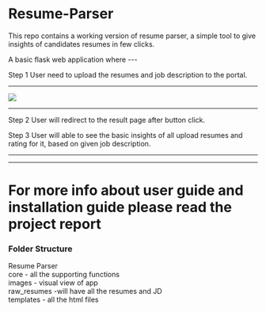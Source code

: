 # Resume-Parser
This repo contains a working version of resume parser, a simple tool to give insights of candidates resumes in few clicks.

A basic flask web application where ---

Step 1 User need to upload the resumes and job description to the portal.

<hr>
<img src="https://github.com/codeasarjun/Resume-Parser/blob/main/images/upload_page.png">
<hr>

Step 2 User will redirect to the result page after button click.

Step 3 User will able to see the basic insights of all upload resumes and rating for it, based on given job description.

<hr>
<!--<img src="https://github.com/codeasarjun/Resume-Parser/blob/main/images/result_page.png">-->
<hr>

<h1>For more info about user guide and installation guide please read the project report</h1>

<h3>Folder Structure</h3>
  Resume Parser<br>
        core -  all the supporting functions<br>
        images - visual view of app<br>
        raw_resumes -will have all the resumes and JD<br>
        templates - all the html files<br>

